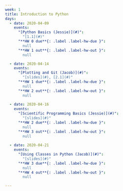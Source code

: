 ```yaml
---
week: 1
title: Introduction to Python
days:
  - date: 2020-04-09
    events:
      "[Python Basics (Jessie)](#)":
        "[1.1](#)"
      "**HW 0 due**{: .label .label-hw-due }":
        null
      "**HW 1 out**{: .label .label-hw-out }":
        null

  - date: 2020-04-14
    events:
      "[Plotting and Git (Jacob)](#)":
        "[slides](#), [2.1](#)"
      "**HW 1 due**{: .label .label-hw-due }":
        null
      "**HW 2 out**{: .label .label-hw-out }":
        null
  
  - date: 2020-04-16
    events:
      "[Scientific Programming Basics (Jessie)](#)":
        "[slides](#)"
      "**HW 2 due**{: .label .label-hw-due }":
        null
      "**HW 3 out**{: .label .label-hw-out }":
        null
      
  - date: 2020-04-21
    events:
      "[Using Classes in Python (Jacob)](#)":
        "[slides](#)"
      "**HW 3 due**{: .label .label-hw-due }":
        null
      "**HW 4 out**{: .label .label-hw-out }":
        null

---
```

